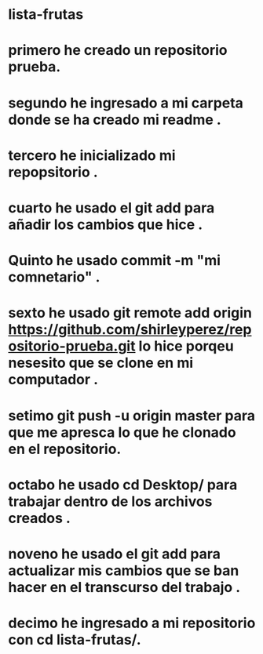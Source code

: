 # lista-frutas

#  primero he creado un repositorio prueba.



#  segundo he ingresado a mi carpeta donde se ha creado mi readme .



#  tercero he inicializado mi repopsitorio .


#  cuarto he usado el git add para añadir los cambios que hice .



#  Quinto he usado commit -m "mi comnetario" .



#  sexto he usado git remote add origin https://github.com/shirleyperez/repositorio-prueba.git lo hice porqeu nesesito que se clone en mi computador .



#  setimo git push -u origin master para que me apresca lo que he clonado en el repositorio. 



#  octabo  he usado cd Desktop/  para trabajar dentro de los archivos creados .



#  noveno he usado el git add para actualizar mis cambios que se ban hacer en el transcurso del trabajo .



#  decimo he ingresado a mi repositorio con cd lista-frutas/.


